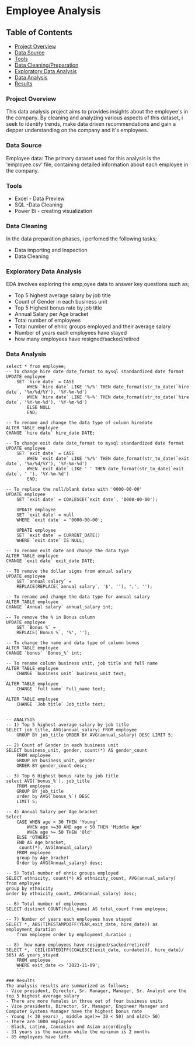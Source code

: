 # Employee Analysis

## Table of Contents
- [Project Overview](#project-overview)
- [Data Source](#data-source)
- [Tools](#tools)
- [Data Cleaning/Preparation](#data-cleaning)
- [Exploratory Data Analysis](#exploratory-data-analysis)
- [Data Analysis](#data-analysis)
- [Results](#results)

  
### Project Overview

This data analysis project aims to provides insights about the employee's in the company. By cleaning and analyzing various aspects of this dataset, i seek to identify trends, make data driven recommendations and gain a depper understanding on the company and it's employees.

### Data Source
Employee data: The primary dataset used for this analysis is the 'employee.csv' file, containing detailed information about each employee in the company.

### Tools

- Excel - Data Preview
- SQL -Data Cleaning
- Power Bi - creating visualization

### Data Cleaning
In the data preparation phases, i perfomed the following tasks;
- Data importing and Inspection
- Data Cleaning

### Exploratory Data Analysis 
EDA involves exploring the emp;oyee data to answer key questions such as;
- Top 5 highest average salary by job title
- Count of Gender in each business unit
- Top 5 Highest bonus rate by job title
- Annual Salary per Age bracket
- Total number of employees
- Total number of ehnic groups employed and their average salary
- Number of years each employees have stayed
- how many employees have resigned/sacked/retired


### Data Analysis

```Mysql
select * from employee;
-- To change hire date date_format to mysql standardized date format
UPDATE employee
	SET `hire date` = CASE
		WHEN `hire date` LIKE '%/%' THEN date_format(str_to_date(`hire date`, '%m/%d/%Y'), '%Y-%m-%d')
        WHEN `hire date` LIKE '%-%' THEN date_format(str_to_date(`hire date`, '%Y-%m-%d'), '%Y-%m-%d')
        ELSE NULL
        END;
        
-- To rename and change the data type of column hiredate
ALTER TABLE employee
CHANGE `hire date` hire_date DATE;

-- To change exit date date_format to mysql standardized date format
UPDATE employee
	SET `exit date` = CASE
		WHEN `exit date` LIKE '%/%' THEN date_format(str_to_date(`exit date`, '%m/%d/%Y'), '%Y-%m-%d')
        WHEN `exit date` LIKE ' ' THEN date_format(str_to_date(`exit date`, ' '), '%Y-%m-%d')
        END;

-- To replace the null/blank dates with '0000-00-00'
UPDATE employee
	SET `exit date` = COALESCE(`exit date`, '0000-00-00');

    UPDATE employee
	SET `exit date` = null
    WHERE `exit date` = '0000-00-00';
    
    UPDATE employee
	SET `exit date` = CURRENT_DATE()
    WHERE `exit date` IS NULL;
    
-- To rename exit date and change the data type
ALTER TABLE employee
CHANGE `exit date` exit_date DATE;

-- TO remove the dollar signs from annual salary
UPDATE employee
	SET `annual salary` = 
    REPLACE(REPLACE(`annual salary`, '$', ''), ',', '');
    
-- To rename and change the data type for annual salary
ALTER TABLE employee
CHANGE `Annual salary` annual_salary int;

-- To remove the % in Bonus column
UPDATE employee
	SET `Bonus %` =
    REPLACE(`Bonus %`, '%', '');
    
-- To change the name and data type of column bonus
ALTER TABLE employee
CHANGE `bonus` `Bonus_%` int;

-- To rename column business unit, job title and full name
ALTER TABLE employee
	CHANGE `business unit` business_unit text;

ALTER TABLE employee
	CHANGE `full name` Full_name text;
    
ALTER TABLE employee
	CHANGE `Job title` Job_title text;


-- ANALYSIS
-- 1) Top 5 highest average salary by job title
SELECT job_title, AVG(annual_salary) FROM employee 
	GROUP BY job_title ORDER BY AVG(annual_salary) DESC LIMIT 5;
    
-- 2) Count of Gender in each business unit
SELECT business_unit, gender, count(*) AS gender_count
	FROM employee
    GROUP BY business_unit, gender
    ORDER BY gender_count desc;
    
-- 3) Top 6 Highest bonus rate by job title
select AVG(`bonus_%`), job_title 
	FROM employee
    GROUP BY job_title
    order by AVG(`bonus_%`) DESC
    LIMIT 5;
    
-- 4) Annual Salary per Age bracket
Select 
	CASE WHEN age < 30 THEN 'Young'
		WHEN age >=30 AND age < 50 THEN 'Middle Age'
		WHEN age >= 50 THEN 'Old'
    ELSE 'OTHERS'
    END AS Age_bracket,
     count(*), AVG(Annual_salary)
    FROM employee
    group by Age_bracket
    Order by AVG(Annual_salary) desc;
    
-- 5) Total number of ehnic groups employed
SELECT ethnicity, count(*) AS ethnicity_count, AVG(annual_salary)
from employee
group by ethnicity
order by ethnicity_count, AVG(annual_salary) desc;

-- 6) Total number of employees
SELECT distinct COUNT(full_name) AS total_count from employee;

-- 7) Number of years each employees have stayed
SELECT *, ABS(TIMESTAMPDIFF(YEAR,exit_date, hire_date)) as employment_duration
	from employee order by employment_duration ;

-- 8)  how many employees have resigned/sacked/retired?
SELECT *,  CEIL(DATEDIFF(COALESCE(exit_date, curdate()), hire_date)/ 365) AS years_stayed 
	FROM employee
    WHERE exit_date <> '2023-11-09';
    ```

### Results
The analysis results are summarized as follows;
- Vice president, Director, Sr. Manager, Manager, Sr. Analyst are the top 5 highest average salary
- There are more females in three out of four business units
- Vice presidents, Director, Sr. Manager, Engineer Manager and Computer Systens Manager have the highest bonus rate
- Young (< 30 years) , middle age(>= 30 < 50) and old(> 50)
- There are 1000 employees
- Black, Latino, Caucasian and Asian accordingly
- 31 years is the maximum while the minimum is 2 months
- 85 employees have left






